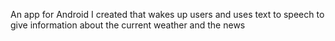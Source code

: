 An app for Android I created that wakes up users and uses text to speech to give information about the current weather and the news
